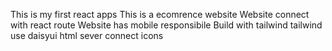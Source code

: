 This is my first react apps 
This is a ecomrence website
Website connect with react route
Website has mobile responsibile
Build with tailwind
tailwind use
daisyui
html
sever connect
icons
